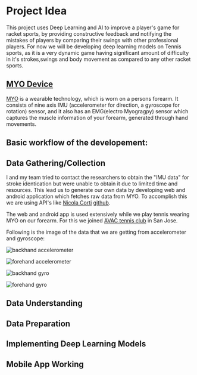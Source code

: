 # Project Idea

This project uses Deep Learning and AI to improve a player's game for racket sports, by providing constructive feedback and notifying the mistakes of players by comparing their swings with other professional players. For now we will be developing deep learning models on Tennis sports, as it is a very dynamic game having significant amount of difficulty in it's strokes,swings and body movement as compared to any other racket sports. 

## [MYO Device](https://www.myo.com/)

[MYO](https://www.myo.com/) is a wearable technology, which is worn on a persons forearm. It consists of nine axis IMU (accelerometer for direction, a gyroscope for rotation) sensor, and it also has an EMG(electro Myogragpy) sensor which captures the muscle information of your forearm, generated through hand movements.


## Basic workflow of the developement:

## Data Gathering/Collection

I and my team tried to contact the researchers to obtain the "IMU data" for stroke identication but were unable to obtain it due to limited time and resources. This lead us to generate our own data by developing web and android application which fetches raw data from MYO. To accomplish this we are using API's like [Nicola Corti](https://github.com/cortinico/) [github](https://github.com/cortinico/myonnaise).

The web and android app is used extensively while we play tennis wearing MYO on our forearm. For this we joined [AVAC tennis club](http://www.avac.us/) in San Jose.

Following is the image of the data that we are getting from accelerometer and gyroscope:

![backhand accelerometer](data_analysis/acc-backand.png)

![forehand accelerometer](data_analysis/acc-forhand.png)


![backhand gyro](data_analysis/gyro-topspin-backhand.png)

![forehand gyro](data_analysis/gyro-topspin-forehand.png)

## Data Understanding

## Data Preparation

## Implementing Deep Learning Models

## Mobile App Working
